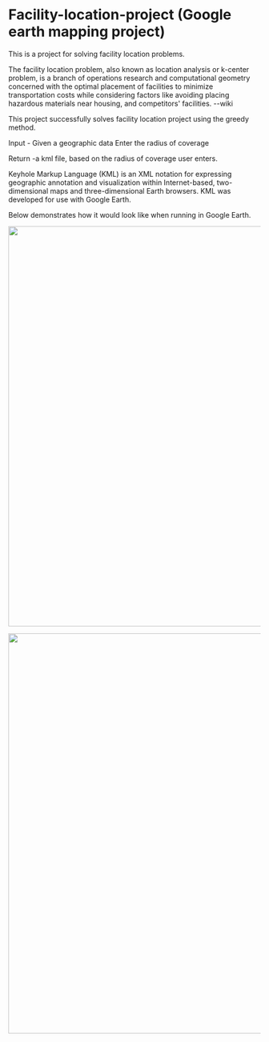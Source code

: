 # Facility-location-project (Google earth mapping project)

This is a project for solving facility location problems. 

The facility location problem, also known as location analysis or k-center problem, is a branch of operations research and computational geometry concerned with the optimal placement of facilities to minimize transportation costs while considering factors like avoiding placing hazardous materials near housing, and competitors' facilities. --wiki

This project successfully solves facility location project using the greedy method.


Input - Given a geographic data
        Enter the radius of coverage
      
Return -a kml file, based on the radius of coverage user enters.

Keyhole Markup Language (KML) is an XML notation for expressing geographic annotation and visualization within Internet-based, two-dimensional maps and three-dimensional Earth browsers. KML was developed for use with Google Earth.


Below demonstrates how it would look like when running in Google Earth.
<p align="center">
  <img src="https://github.com/tuyuaner/Facility-location-project/blob/master/Facility%20location%20project/Facilities%20location%20demo1.PNG" width="800"/>
</p>

<p align="center">
  <img src="https://github.com/tuyuaner/Facility-location-project/blob/master/Facility%20location%20project/Facilities%20location%20demo2.PNG" width="800"/>
</p>
